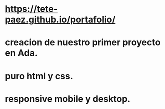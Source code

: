 # https://tete-paez.github.io/portafolio/
# creacion de nuestro primer proyecto en Ada. 
# puro html y css.
# responsive mobile y desktop.
